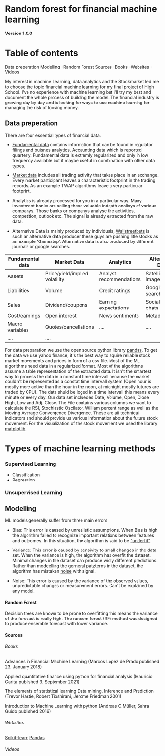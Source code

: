 # Random forest for financial machine learning

**Version 1.0.0**
# Table of contents
[Data preperation](#data-preperation)
[Modelling](#modelling)
 -[Random Forest](#random-forest)
[Sources](#sources)
 -[Books](#books)
 -[Websites](#websites)
 -[Videos](#videos)

My interest in machine Learning, data analytics and the Stockmarket led me to choose the topic financial machine learning for my final project of High School. I've no experience with machine learning but i'll try my best and document the whole process of building the model. The financial industry is growing day by day and is looking for ways to use machine learning for managing the risk of loosing money.


## Data preperation
There are four essential types of financial data.
* [Fundamental data](https://www.investopedia.com/terms/f/fundamentalanalysis.asp) contains information that can be found in regulator filings and buisnes analytics.    Accaunting data which is reported quarterly. Fundamental data is extremly regularized and only in low frequency available but it maybe useful in combination with other data types.

* [Market data](https://www.ig.com/en/glossary-trading-terms/market-data-definition) includes all trading activity that takes place in an exchange. Every market participant leaves a characteristic footprint in the trading records. As an example TWAP algorithms leave a very particular footprint.

* Analytics is already processed for you in a particular way. Many investment banks are selling these valuable indepth analisys of various companys. Those banks or companys analyse the activities, competition, outlook etc. The signal is already extracted from the raw data.

* Alternative Data is mainly produced by individuals, [Wallstreetbets](https://www.reddit.com/r/wallstreetbets) is such an alternative data producer these guys are pushing litle stocks as an example 'Gamestop'. Alternative data is also produced by different journals or google searches.

| Fundamental data| Market Data                   | Analytics               | Alternative Data     |
| --------------- | ----------------------------- | --------------------    | ---------------------|
| Assets          | Price/yield/implied volatility| Analyst recommendations |Satellite/CCTV images |
| Liabilities     | Volume                        | Credit ratings          |Google searches       |
| Sales           | Dividend/coupons              | Earning expectations    |Socialmedia chats     |
| Cost/earnings   | Open interest                 | News sentiments         |Metadata              |
| Macro variables | Quotes/cancellations          | ....                    |....                  |
| ....            | ....                          |                         |                      |

For data preparation we use the open source python library [pandas](https://pandas.pydata.org/docs/index.html). To get the data we use yahoo finance, it's the best way to aquire reliable stock market movements and prices in form of a csv file. Most of the ML algorithms need data in a regularized format. Most of the algorithms assume a table representation of the extracted data. It isn't the smartest way to process the data in a constant time intervall because the market couldn't be represented as a constat time intervall system (Open hour is mostly more active than the hour in the noon, at midnight mostly futures are traded by CPU). The data shuld be loged in a time intervall this means every minute or every day. Our data set incluedes Date, Volume, Open, Close High, Low and Adj. Close. The File contains various columns we want to calculate the RSI, Stochiastic Oscilator, William percent range as well as the Moving Average Convergence Divergence. These are all technical indicators and should provide us various information about the future stock movement. For the visualization of the stock movement we used the library [matplotlib](https://matplotlib.org/).

# Types of machine learning methods
### Supervised Learning
* Classification
* Regression
### Unsupervised Learning

## Modelling
ML models generally suffer from three main errors

* Bias: This error is caused by unrealistic assumptions. When Bias is high the algorithm failed to recognize important relations between features and outcomes. In this situation, the algorithm is said to be ["underfit"](https://www.ibm.com/cloud/learn/underfitting)

* Variance: This error is caused by sensivity to small changes in the data set. When the variance is high, the algorithm has overfit the dataset. Minimal changes in the dataset can produce widly different predictions. Rather than modeelling the gerneral patzterns in the dataset, the algorithm has mistaken [noise](https://deepchecks.com/glossary/noise-in-machine-learning/) with signal.

* Noise: This error is caused by the variance of the observed values, unpredictable changes or measurement errors. Can't be explained by any model.

#### Random Forest
Decision trees are known to be prone to overfitting this means the variance of the forecast is really high. The random forest (RF) method was designed to produce ensemble forecast with lower variance.

#### Sources
###### Books
Advances in Financial Machine Learning (Marcos Lopez de Prado published 23. January 2018)

Applied quantitative finance using python for financial analysis (Mauricio Garita published 3. September 2021)

The elements of statistical learning Data mining, Inference and Prediction (Trevor Hastie, Robert Tibshirani, Jerome Friedman 2001)

Introduction to Machine Learning with python (Andreas C.Müller, Sahra Guido published 2016)
###### Websites
[Scikit-learn](https://scikit-learn.org/stable/)
[Pandas](https://pandas.pydata.org/)
###### Videos